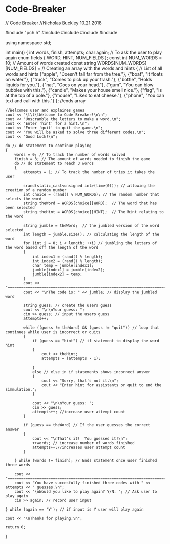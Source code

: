# Code-Breaker
// Code Breaker
//Nicholas Buckley 10.21.2018

#include "pch.h"
#include <iostream>
#include <string>
#include <cstdlib>
#include <ctime>

using namespace std;

int main()
{
	int words, finish, attempts; 
	char again; // To ask the user to play again
	enum fields { WORD, HINT, NUM_FIELDS };
	const int NUM_WORDS = 10; // Amount of words created
	const string WORDS[NUM_WORDS][NUM_FIELDS] = // Creating an array with the words and hints
	{
		// List of all words and hints 
		{"apple", "Doesn't fall far from the tree."},
		{"boat", "It floats on water."},
		{"truck", "Comes to pick up your trash."},
		{"bottle", "Holds liquids for you."},
		{"hat", "Goes on your head."},
		{"gum", "You can blow bubbles with this."},
		{"candle", "Makes your house smell nice."},
		{"flag", "Is at the top of a pole."},
		{"mouse", "Likes to eat cheese."},
		{"phone", "You can text and call with this."}
	}; //ends array

	//Welcomes user and explaines games
	cout << "\t\t\tWelcome to Code Breaker!\n\n";
	cout << "Unscramble the letters to make a word.\n";
	cout << "Enter 'hint' for a hint.\n";
	cout << "Enter 'quit' to quit the game.\n";
	cout << "You will be asked to solve three different codes.\n";
	cout << "Good Luck!\n";
	
	do // do statement to continue playing
	{
		words = 0; // To track the number of words solved
		finish = 3; // The amount of words needed to finish the game
		do // do statement to reach 3 words
		{
			attempts = 1; // To track the number of tries it takes the user
			
			srand(static_cast<unsigned int>(time(0))); // allowing the creation of a random number
			int choice = (rand() % NUM_WORDS); // The random number that selects the word
			string theWord = WORDS[choice][WORD];  // The word that has been selected
			string theHint = WORDS[choice][HINT];  // The hint relating to the word

			string jumble = theWord;  // the jumbled version of the word selected
			int length = jumble.size(); // calculating the length of the word
			for (int i = 0; i < length; ++i) // jumbling the letters of the word based off the length of the word
			{
				int index1 = (rand() % length);
				int index2 = (rand() % length);
				char temp = jumble[index1];
				jumble[index1] = jumble[index2];
				jumble[index2] = temp;
			}
			cout << "====================================================================================================================\n";
			cout << "\nThe code is: " << jumble; // display the jumbled word

			string guess; // create the users guess
			cout << "\n\nYour guess: ";
			cin >> guess; // input the users guess
			attempts++;

			while ((guess != theWord) && (guess != "quit")) // loop that continues while user is incorrect or quits
			{
				if (guess == "hint") // if statement to display the word hint
				{
					cout << theHint;
					attempts = (attempts - 1);

				}
				else // else in if statements shows incorrect answer
				{
					cout << "Sorry, that's not it.\n";
					cout << "Enter hint for assistants or quit to end the simmulation.";
				}

				cout << "\n\nYour guess: ";
				cin >> guess;
				attempts++; //increase user attempt count
			}

			if (guess == theWord) // If the user guesses the correct answer
			{
				cout << "\nThat's it!  You guessed it!\n";
				++words; // increase number of words finished
				attempts++;//increases user attempt count
			}

		} while (words != finish); // Ends statement once user finished three words
		
		cout << "====================================================================================================================\n";
		cout << "You have succesfully finished three codes with " << attempts << " guesses.\n";
		cout << "\nWould you like to play again? Y/N: "; // Ask user to play again
		cin >> again; // record user input

	} while (again == 'Y'); // if input is Y user will play again

	cout << "\nThanks for playing.\n";

	return 0;
}
